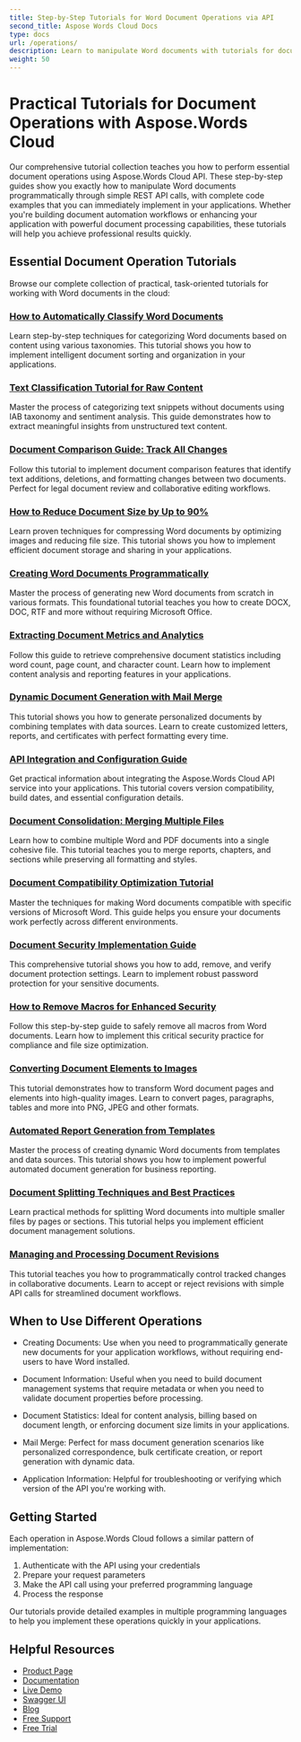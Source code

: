 ```yaml
---
title: Step-by-Step Tutorials for Word Document Operations via API
second_title: Aspose Words Cloud Docs
type: docs
url: /operations/
description: Learn to manipulate Word documents with tutorials for document comparison, compression, mail merge, and more using Aspose.Words Cloud API.
weight: 50
---
```


# Practical Tutorials for Document Operations with Aspose.Words Cloud

Our comprehensive tutorial collection teaches you how to perform essential document operations using Aspose.Words Cloud API. These step-by-step guides show you exactly how to manipulate Word documents programmatically through simple REST API calls, with complete code examples that you can immediately implement in your applications. Whether you're building document automation workflows or enhancing your application with powerful document processing capabilities, these tutorials will help you achieve professional results quickly.

## Essential Document Operation Tutorials

Browse our complete collection of practical, task-oriented tutorials for working with Word documents in the cloud:

### [How to Automatically Classify Word Documents](/operations/classify-document/)
Learn step-by-step techniques for categorizing Word documents based on content using various taxonomies. This tutorial shows you how to implement intelligent document sorting and organization in your applications.

### [Text Classification Tutorial for Raw Content](/operations/classify-text/)
Master the process of categorizing text snippets without documents using IAB taxonomy and sentiment analysis. This guide demonstrates how to extract meaningful insights from unstructured text content.

### [Document Comparison Guide: Track All Changes](/operations/compare/)
Follow this tutorial to implement document comparison features that identify text additions, deletions, and formatting changes between two documents. Perfect for legal document review and collaborative editing workflows.

### [How to Reduce Document Size by Up to 90%](/operations/compress/)
Learn proven techniques for compressing Word documents by optimizing images and reducing file size. This tutorial shows you how to implement efficient document storage and sharing in your applications.

### [Creating Word Documents Programmatically](/operations/create/)
Master the process of generating new Word documents from scratch in various formats. This foundational tutorial teaches you how to create DOCX, DOC, RTF and more without requiring Microsoft Office.

### [Extracting Document Metrics and Analytics](/operations/document-statistics/)
Follow this guide to retrieve comprehensive document statistics including word count, page count, and character count. Learn how to implement content analysis and reporting features in your applications.

### [Dynamic Document Generation with Mail Merge](/operations/mail-merge/)
This tutorial shows you how to generate personalized documents by combining templates with data sources. Learn to create customized letters, reports, and certificates with perfect formatting every time.

### [API Integration and Configuration Guide](/operations/info/)
Get practical information about integrating the Aspose.Words Cloud API service into your applications. This tutorial covers version compatibility, build dates, and essential configuration details.

### [Document Consolidation: Merging Multiple Files](/operations/merge/)
Learn how to combine multiple Word and PDF documents into a single cohesive file. This tutorial teaches you to merge reports, chapters, and sections while preserving all formatting and styles.

### [Document Compatibility Optimization Tutorial](/operations/optimize/)
Master the techniques for making Word documents compatible with specific versions of Microsoft Word. This guide helps you ensure your documents work perfectly across different environments.

### [Document Security Implementation Guide](/operations/protect/)
This comprehensive tutorial shows you how to add, remove, and verify document protection settings. Learn to implement robust password protection for your sensitive documents.

### [How to Remove Macros for Enhanced Security](/operations/remove-macros/)
Follow this step-by-step guide to safely remove all macros from Word documents. Learn how to implement this critical security practice for compliance and file size optimization.

### [Converting Document Elements to Images](/operations/render/)
This tutorial demonstrates how to transform Word document pages and elements into high-quality images. Learn to convert pages, paragraphs, tables and more into PNG, JPEG and other formats.

### [Automated Report Generation from Templates](/operations/report/)
Master the process of creating dynamic Word documents from templates and data sources. This tutorial shows you how to implement powerful automated document generation for business reporting.

### [Document Splitting Techniques and Best Practices](/operations/split/)
Learn practical methods for splitting Word documents into multiple smaller files by pages or sections. This tutorial helps you implement efficient document management solutions.

### [Managing and Processing Document Revisions](/operations/track-changes/)
This tutorial teaches you how to programmatically control tracked changes in collaborative documents. Learn to accept or reject revisions with simple API calls for streamlined document workflows.

## When to Use Different Operations

- Creating Documents: Use when you need to programmatically generate new documents for your application workflows, without requiring end-users to have Word installed.

- Document Information: Useful when you need to build document management systems that require metadata or when you need to validate document properties before processing.

- Document Statistics: Ideal for content analysis, billing based on document length, or enforcing document size limits in your applications.

- Mail Merge: Perfect for mass document generation scenarios like personalized correspondence, bulk certificate creation, or report generation with dynamic data.

- Application Information: Helpful for troubleshooting or verifying which version of the API you're working with.

## Getting Started

Each operation in Aspose.Words Cloud follows a similar pattern of implementation:

1. Authenticate with the API using your credentials
2. Prepare your request parameters
3. Make the API call using your preferred programming language
4. Process the response

Our tutorials provide detailed examples in multiple programming languages to help you implement these operations quickly in your applications.

## Helpful Resources

- [Product Page](https://products.aspose.cloud/words/)
- [Documentation](https://docs.aspose.cloud/words/)
- [Live Demo](https://products.aspose.app/words/family)
- [Swagger UI](https://reference.aspose.cloud/words/)
- [Blog](https://blog.aspose.cloud/category/words/)
- [Free Support](https://forum.aspose.cloud/c/words/17)
- [Free Trial](https://dashboard.aspose.cloud/#/apps)